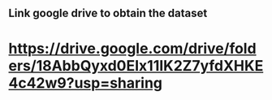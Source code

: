## Link google drive to obtain the dataset
# https://drive.google.com/drive/folders/18AbbQyxd0EIx11IK2Z7yfdXHKE4c42w9?usp=sharing